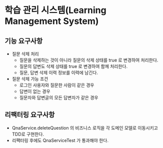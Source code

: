 # 학습 관리 시스템(Learning Management System)
## 기능 요구사항
- 질문 삭제 처리
  - 질문을 삭제하는 것이 아니라 질문의 삭제 상태를 true 로 변경하여 처리한다.
  - 질문의 답변도 삭제 상태를 true 로 변경하여 함께 처리한다.
  - 질문, 답변 삭제 이력 정보를 이력에 남긴다.
- 질문 삭제 가능 조건
  - 로그인 사용자와 질문한 사람이 같은 경우
  - 답변이 없는 경우
  - 질문자와 답변글의 모든 답변자가 같은 경우

## 리팩터링 요구사항
- QnaService.deleteQuestion 의 비즈니스 로직을 각 도메인 모델로 이동시키고 TDD로 구현한다.
- 리팩터링 후에도 QnaServiceTest 가 통과해야 한다.
